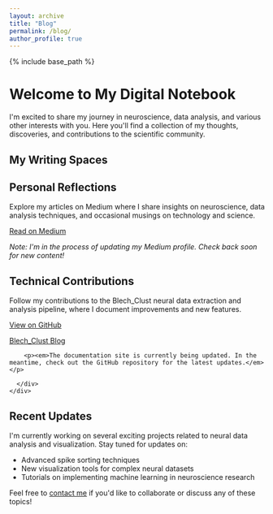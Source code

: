 ```yaml
---
layout: archive
title: "Blog"
permalink: /blog/
author_profile: true
---
```


{% include base_path %}

# Welcome to My Digital Notebook

I'm excited to share my journey in neuroscience, data analysis, and various other interests with you. Here you'll find a collection of my thoughts, discoveries, and contributions to the scientific community.

## My Writing Spaces

<div class="grid__wrapper">
  <div class="grid__item">
    <div class="archive__item">
      <div class="archive__item-teaser">
        <i class="fas fa-pen-fancy fa-3x" style="color: #333;"></i>
      </div>
      <div class="archive__item-body">
        <h2 class="archive__item-title">Personal Reflections</h2>
        <div class="archive__item-excerpt">
          <p>Explore my articles on Medium where I share insights on neuroscience, data analysis techniques, and occasional musings on technology and science.</p>
        </div>
        <p><a href="https://medium.com/@abuzar_mahmood" class="btn btn--primary">Read on Medium</a></p>
        <p><em>Note: I'm in the process of updating my Medium profile. Check back soon for new content!</em></p>
      </div>
    </div>
  </div>
  
  <div class="grid__item">
    <div class="archive__item">
      <div class="archive__item-teaser">
        <i class="fas fa-brain fa-3x" style="color: #333;"></i>
      </div>
      <div class="archive__item-body">
        <h2 class="archive__item-title">Technical Contributions</h2>
        <div class="archive__item-excerpt">
          <p>Follow my contributions to the Blech_Clust neural data extraction and analysis pipeline, where I document improvements and new features.</p>
        </div>
        <p><a href="https://github.com/KatzLabBrandeis/blech_clust" class="btn btn--primary">View on GitHub</a></p>

<p><a
href="https://katzlabbrandeis.github.io/blech_clust/blogs/blogs_main.html" class="btn btn--primary">Blech_Clust Blog</a></p>

        <p><em>The documentation site is currently being updated. In the meantime, check out the GitHub repository for the latest updates.</em></p>

      </div>
    </div>
  </div>
</div>

## Recent Updates

I'm currently working on several exciting projects related to neural data analysis and visualization. Stay tuned for updates on:

- Advanced spike sorting techniques
- New visualization tools for complex neural datasets
- Tutorials on implementing machine learning in neuroscience research

Feel free to [contact me](/contact/) if you'd like to collaborate or discuss any of these topics!

